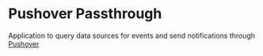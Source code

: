 # Pushover Passthrough

Application to query data sources for events and send notifications through [Pushover](https://pushover.net)
